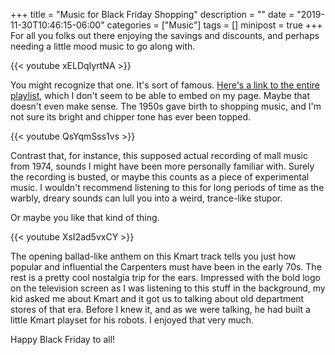 +++
title = "Music for Black Friday Shopping"
description = ""
date = "2019-11-30T10:46:15-06:00"
categories = ["Music"]
tags = []
minipost = true
+++
For all you folks out there enjoying the savings and discounts, and perhaps needing a little mood music to go along with.

{{< youtube xELDqIyrtNA >}}

You might recognize that one. It's sort of famous. [Here's a link to the entire playlist](https://www.youtube.com/watch?v=xELDqIyrtNA&list=PLf5ENiU6WPt0aX31n7cBj-Lu_L5XXcj8b), which I don't seem to be able to embed on my page. Maybe that doesn't even make sense. The 1950s gave birth to shopping music, and I'm not sure its bright and chipper tone has ever been topped.

{{< youtube QsYqmSss1vs >}}

Contrast that, for instance, this supposed actual recording of mall music from 1974, sounds I might have been more personally familiar with. Surely the recording is busted, or maybe this counts as a piece of experimental music. I wouldn't recommend listening to this for long periods of time as the warbly, dreary sounds can lull you into a weird, trance-like stupor.

Or maybe you like that kind of thing.

{{< youtube XsI2ad5vxCY >}}

The opening ballad-like anthem on this Kmart track tells you just how popular and influential the Carpenters must have been in the early 70s. The rest is a pretty cool nostalgia trip for the ears. Impressed with the bold logo on the television screen as I was listening to this stuff in the background, my kid asked me about Kmart and it got us to talking about old department stores of that era. Before I knew it, and as we were talking, he had built a little Kmart playset for his robots. I enjoyed that very much.

Happy Black Friday to all! 
